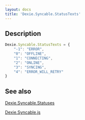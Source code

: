 ```yaml
---
layout: docs
title: 'Dexie.Syncable.StatusTexts'
---
```


## Description

```javascript
Dexie.Syncable.StatusTexts = {
    "-1": "ERROR",
    "0": "OFFLINE",
    "1": "CONNECTING",
    "2": "ONLINE",
    "3": "SYNCING",
    "4": "ERROR_WILL_RETRY"
}
```

## See also

[Dexie.Syncable.Statuses](/docs/Syncable/Dexie.Syncable.Statuses)

[Dexie.Syncable.js](/docs/Syncable/Dexie.Syncable.js)


